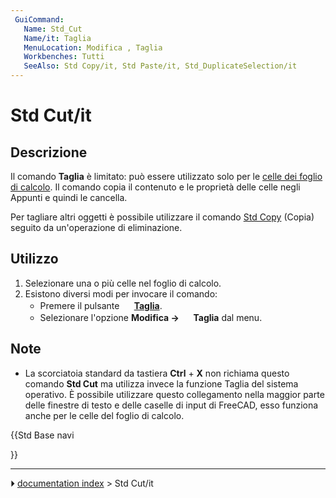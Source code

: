 ```yaml
---
 GuiCommand:
   Name: Std_Cut
   Name/it: Taglia
   MenuLocation: Modifica , Taglia
   Workbenches: Tutti
   SeeAlso: Std Copy/it, Std Paste/it, Std_DuplicateSelection/it
---
```


# Std Cut/it



## Descrizione

Il comando **Taglia** è limitato: può essere utilizzato solo per le [celle dei foglio di calcolo](Spreadsheet_Workbench/it.md). Il comando copia il contenuto e le proprietà delle celle negli Appunti e quindi le cancella.

Per tagliare altri oggetti è possibile utilizzare il comando [Std Copy](Std_Copy/it.md) (Copia) seguito da un\'operazione di eliminazione.



## Utilizzo

1.  Selezionare una o più celle nel foglio di calcolo.
2.  Esistono diversi modi per invocare il comando:
    -   Premere il pulsante **<img src="images/Std_Cut.svg" width=16px> [Taglia](Std_Cut/it.md)**.
    -   Selezionare l\'opzione **Modifica → <img src="images/Std_Cut.svg" width=16px> Taglia** dal menu.



## Note

-   La scorciatoia standard da tastiera **Ctrl** + **X** non richiama questo comando **Std Cut** ma utilizza invece la funzione Taglia del sistema operativo. È possibile utilizzare questo collegamento nella maggior parte delle finestre di testo e delle caselle di input di FreeCAD, esso funziona anche per le celle del foglio di calcolo.





{{Std Base navi

}}



---
⏵ [documentation index](../README.md) > Std Cut/it
